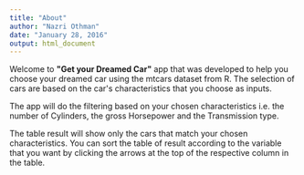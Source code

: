 ```yaml
---
title: "About"
author: "Nazri Othman"
date: "January 28, 2016"
output: html_document
---
```



Welcome to **"Get your Dreamed Car"** app that was developed to help you choose your dreamed car using the mtcars dataset from R. The selection of cars are based on the car's characteristics that you choose as inputs.

The app will do the filtering based on your chosen characteristics i.e. the number of Cylinders, the gross Horsepower and the Transmission type. 

The table result will show only the cars that match your chosen characteristics. You can sort the table of result according to the variable that you want by clicking the arrows at the top of the respective column in the table.

